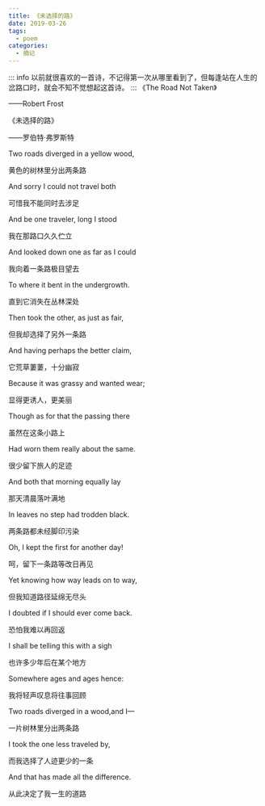 ```yaml
---
title: 《未选择的路》
date: 2019-03-26
tags:
  - poem
categories:
  - 摘记
---
```


::: info
以前就很喜欢的一首诗，不记得第一次从哪里看到了，但每逢站在人生的岔路口时，就会不知不觉想起这首诗。
:::
《The Road Not Taken》

——Robert Frost

《未选择的路》

——罗伯特·弗罗斯特

Two roads diverged in a yellow wood,

黄色的树林里分出两条路

And sorry I could not travel both

可惜我不能同时去涉足

And be one traveler, long I stood

我在那路口久久伫立

And looked down one as far as I could

我向着一条路极目望去

To where it bent in the undergrowth.

直到它消失在丛林深处

Then took the other, as just as fair,

但我却选择了另外一条路

And having perhaps the better claim,

它荒草萋萋，十分幽寂

Because it was grassy and wanted wear;

显得更诱人，更美丽

Though as for that the passing there

虽然在这条小路上

Had worn them really about the same.

很少留下旅人的足迹

And both that morning equally lay

那天清晨落叶满地

In leaves no step had trodden black.

两条路都未经脚印污染

Oh, I kept the first for another day!

呵，留下一条路等改日再见

Yet knowing how way leads on to way,

但我知道路径延绵无尽头

I doubted if I should ever come back.

恐怕我难以再回返

I shall be telling this with a sigh

也许多少年后在某个地方

Somewhere ages and ages hence:

我将轻声叹息将往事回顾

Two roads diverged in a wood,and I—

一片树林里分出两条路

I took the one less traveled by,

而我选择了人迹更少的一条

And that has made all the difference.

从此决定了我一生的道路